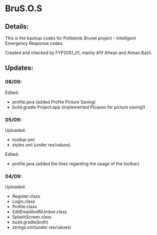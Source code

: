 # BruS.O.S

## Details:
This is the backup codes for Politeknik Brunei project - Intelligent Emergency Response codes.

Created and checked by FYP20S1_01, mainly Afif Afwan and Aiman Bazli.

## Updates: 

### 08/09:
Edited:
- profile.java (added Profile Picture Saving)
- build.gradle Project:app (implemented Picasoo for picture saving!)

### 05/09:

Uploaded:

- toolbar.xml
- styles.xml (under res/values)

Edited:
- profile.java (added the lines regarding the usage of the toolbar) 


### 04/09:

Uploaded:

- Register.class
- Login.class
- Profile.class
- EditEmailAndNUmber.class
- SplashScreen.class
- build.gradle(both)
- strings.xml(under res/values)



